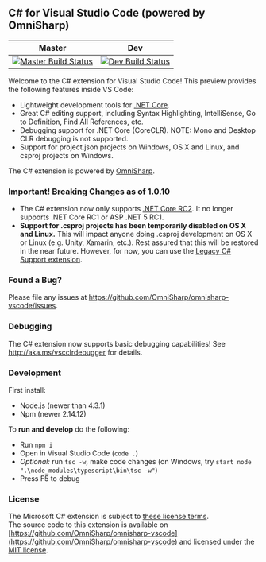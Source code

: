 ## C# for Visual Studio Code (powered by OmniSharp)

|Master|Dev|
|:--:|:--:|
|[![Master Build Status](https://travis-ci.org/OmniSharp/omnisharp-vscode.svg?branch=master)](https://travis-ci.org/OmniSharp/omnisharp-vscode)|[![Dev Build Status](https://travis-ci.org/OmniSharp/omnisharp-vscode.svg?branch=dev)](https://travis-ci.org/OmniSharp/omnisharp-vscode)|

Welcome to the C# extension for Visual Studio Code! This preview provides the following features inside VS Code:

* Lightweight development tools for [.NET Core](https://dotnet.github.io).
* Great C# editing support, including Syntax Highlighting, IntelliSense, Go to Definition, Find All References, etc.
* Debugging support for .NET Core (CoreCLR). NOTE: Mono and Desktop CLR debugging is not supported.
* Support for project.json projects on Windows, OS X and Linux, and csproj projects on Windows.

The C# extension is powered by [OmniSharp](https://github.com/OmniSharp/omnisharp-roslyn).

### **Important!** Breaking Changes as of 1.0.10

* The C# extension now only supports [.NET Core RC2](https://blogs.msdn.microsoft.com/dotnet/2016/05/16/announcing-net-core-rc2/). It no longer supports .NET Core RC1 or ASP .NET 5 RC1.
* **Support for .csproj projects has been temporarily disabled on OS X and Linux.** This will impact anyone doing .csproj development on OS X or Linux (e.g. Unity, Xamarin, etc.). Rest assured that this will be restored in the near future. However, for now, you can use the [Legacy C# Support extension](https://marketplace.visualstudio.com/items?itemName=ms-vscode.omnisharp).

### Found a Bug?
Please file any issues at https://github.com/OmniSharp/omnisharp-vscode/issues.

### Debugging
The C# extension now supports basic debugging capabilities! See http://aka.ms/vscclrdebugger for details.

### Development

First install:
* Node.js (newer than 4.3.1)
* Npm (newer 2.14.12)

To **run and develop** do the following:

* Run `npm i`
* Open in Visual Studio Code (`code .`)
* *Optional:* run `tsc -w`, make code changes (on Windows, try `start node ".\node_modules\typescript\bin\tsc -w"`)
* Press F5 to debug

### License
The Microsoft C# extension is subject to [these license terms](RuntimeLicenses/license.txt).  
The source code to this extension is available on [https://github.com/OmniSharp/omnisharp-vscode](https://github.com/OmniSharp/omnisharp-vscode) and licensed under the [MIT license](LICENSE.txt).  
